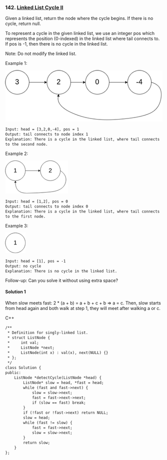 ### 142\. [Linked List Cycle II](https://leetcode.com/problems/linked-list-cycle-ii/)

Given a linked list, return the node where the cycle begins. If there is no cycle, return null.

To represent a cycle in the given linked list, we use an integer pos which represents the position (0-indexed) in the linked list where tail connects to. If pos is -1, then there is no cycle in the linked list.

Note: Do not modify the linked list.

Example 1:

![alt text](circularlinkedlist.png)

```
Input: head = [3,2,0,-4], pos = 1
Output: tail connects to node index 1
Explanation: There is a cycle in the linked list, where tail connects to the second node.
```

Example 2:

![alt text](circularlinkedlist_test2.png)

```
Input: head = [1,2], pos = 0
Output: tail connects to node index 0
Explanation: There is a cycle in the linked list, where tail connects to the first node.
```

Example 3:

![alt text](circularlinkedlist_test3.png)

```
Input: head = [1], pos = -1
Output: no cycle
Explanation: There is no cycle in the linked list.
```

Follow-up:
Can you solve it without using extra space?

#### Solution 1

When slow meets fast: 2 * (a + b) = a + b + c + b => a = c.
Then, slow starts from head again and both walk at step 1,
they will meet after walking a or c.

C++

```
/**
 * Definition for singly-linked list.
 * struct ListNode {
 *     int val;
 *     ListNode *next;
 *     ListNode(int x) : val(x), next(NULL) {}
 * };
 */
class Solution {
public:
    ListNode *detectCycle(ListNode *head) {
        ListNode* slow = head, *fast = head;
        while (fast and fast->next) {
            slow = slow->next;
            fast = fast->next->next;
            if (slow == fast) break;
        }
        if (!fast or !fast->next) return NULL;
        slow = head;
        while (fast != slow) {
            fast = fast->next;
            slow = slow->next;
        }
        return slow;
    }
};
```
